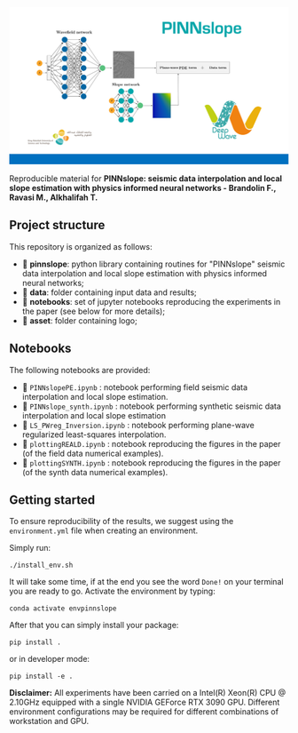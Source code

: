 ![LOGO](asset/logo.png)

Reproducible material for **PINNslope: seismic data interpolation and local slope estimation with physics informed neural networks - Brandolin F., Ravasi M., Alkhalifah  T.**


## Project structure
This repository is organized as follows:

* :open_file_folder: **pinnslope**: python library containing routines for "PINNslope" seismic data interpolation and local slope estimation with physics informed neural networks;
* :open_file_folder: **data**: folder containing input data and results;
* :open_file_folder: **notebooks**: set of jupyter notebooks reproducing the experiments in the paper (see below for more details);
* :open_file_folder: **asset**: folder containing logo;

## Notebooks
The following notebooks are provided:

- :orange_book: ``PINNslopePE.ipynb`` : notebook performing field seismic data interpolation and local slope estimation.
- :orange_book: ``PINNslope_synth.ipynb`` : notebook performing synthetic seismic data interpolation and local slope estimation
- :orange_book: ``LS_PWreg_Inversion.ipynb`` : notebook performing plane-wave regularized least-squares interpolation.
- :orange_book: ``plottingREALD.ipynb`` : notebook reproducing the figures in the paper (of the field data numerical examples).
- :orange_book: ``plottingSYNTH.ipynb`` : notebook reproducing the figures in the paper (of the synth data numerical examples).  

## Getting started
To ensure reproducibility of the results, we suggest using the `environment.yml` file when creating an environment.

Simply run:
```
./install_env.sh
```
It will take some time, if at the end you see the word `Done!` on your terminal you are ready to go. Activate the environment by typing:
```
conda activate envpinnslope
```

After that you can simply install your package:
```
pip install .
```
or in developer mode:
```
pip install -e .
```



**Disclaimer:** All experiments have been carried on a Intel(R) Xeon(R) CPU @ 2.10GHz equipped with a single NVIDIA GEForce RTX 3090 GPU. Different environment 
configurations may be required for different combinations of workstation and GPU.

